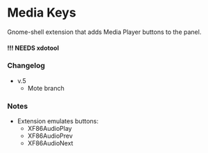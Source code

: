 # Media Keys

Gnome-shell extension that adds Media Player buttons to the panel.

#### !!! NEEDS xdotool

### Changelog

* v.5
  - Mote branch

### Notes

* Extension emulates buttons:
  - XF86AudioPlay
  - XF86AudioPrev
  - XF86AudioNext
